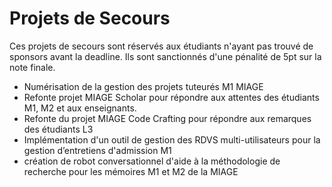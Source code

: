 # Projets de Secours

Ces projets de secours sont réservés aux étudiants n'ayant pas trouvé de sponsors avant la deadline. Ils sont sanctionnés d'une pénalité de 5pt sur la note finale.

* Numérisation de la gestion des projets tuteurés M1 MIAGE
* Refonte projet MIAGE Scholar pour répondre aux attentes des étudiants M1, M2 et aux enseignants.
* Refonte du projet MIAGE Code Crafting pour répondre aux remarques des étudiants L3
* Implémentation d'un outil de gestion des RDVS multi-utilisateurs pour la gestion d’entretiens d'admission M1
* création de robot conversationnel d'aide à la méthodologie de recherche pour les mémoires M1 et M2 de la MIAGE
